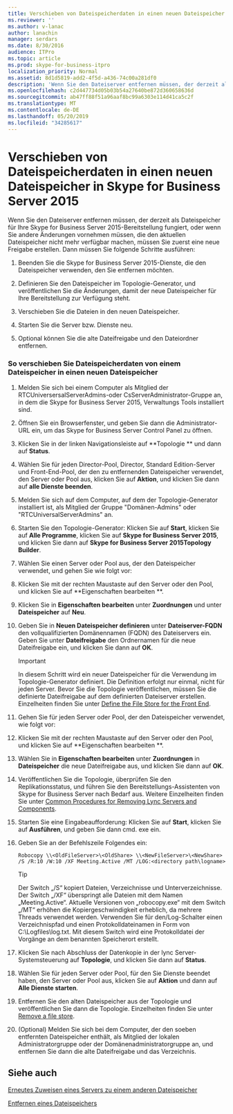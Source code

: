 ```yaml
---
title: Verschieben von Dateispeicherdaten in einen neuen Dateispeicher in Skype for Business Server 2015
ms.reviewer: ''
ms.author: v-lanac
author: lanachin
manager: serdars
ms.date: 8/30/2016
audience: ITPro
ms.topic: article
ms.prod: skype-for-business-itpro
localization_priority: Normal
ms.assetid: 8d1d5819-add2-4f5d-a436-74c00a281df0
description: 'Wenn Sie den Dateiserver entfernen müssen, der derzeit als Dateispeicher für Ihre Skype for Business Server 2015-Bereitstellung fungiert, oder wenn Sie andere Änderungen vornehmen müssen, die den aktuellen Dateispeicher nicht mehr verfügbar machen, müssen Sie zuerst eine neue Freigabe erstellen. Dann müssen Sie folgende Schritte ausführen:'
ms.openlocfilehash: c2d447734d05b03b54a27640be872d360658636d
ms.sourcegitcommit: ab47ff88f51a96aaf8bc99a6303e114d41ca5c2f
ms.translationtype: MT
ms.contentlocale: de-DE
ms.lasthandoff: 05/20/2019
ms.locfileid: "34285617"
---
```

# <a name="move-file-store-data-to-a-new-file-store-in-skype-for-business-server-2015"></a>Verschieben von Dateispeicherdaten in einen neuen Dateispeicher in Skype for Business Server 2015

Wenn Sie den Dateiserver entfernen müssen, der derzeit als Dateispeicher für Ihre Skype for Business Server 2015-Bereitstellung fungiert, oder wenn Sie andere Änderungen vornehmen müssen, die den aktuellen Dateispeicher nicht mehr verfügbar machen, müssen Sie zuerst eine neue Freigabe erstellen. Dann müssen Sie folgende Schritte ausführen:

1. Beenden Sie die Skype for Business Server 2015-Dienste, die den Dateispeicher verwenden, den Sie entfernen möchten.

2. Definieren Sie den Dateispeicher im Topologie-Generator, und veröffentlichen Sie die Änderungen, damit der neue Dateispeicher für Ihre Bereitstellung zur Verfügung steht.

3. Verschieben Sie die Dateien in den neuen Dateispeicher.

4. Starten Sie die Server bzw. Dienste neu.

5. Optional können Sie die alte Dateifreigabe und den Dateiordner entfernen.

### <a name="to-move-file-store-data-from-one-file-store-to-a-new-file-store"></a>So verschieben Sie Dateispeicherdaten von einem Dateispeicher in einen neuen Dateispeicher

1. Melden Sie sich bei einem Computer als Mitglied der RTCUniversersalServerAdmins-oder CsServerAdministrator-Gruppe an, in dem die Skype for Business Server 2015, Verwaltungs Tools installiert sind.

2. Öffnen Sie ein Browserfenster, und geben Sie dann die Administrator-URL ein, um das Skype for Business Server Control Panel zu öffnen.

3. Klicken Sie in der linken Navigationsleiste auf **Topologie ** und dann auf **Status**. 

4. Wählen Sie für jeden Director-Pool, Director, Standard Edition-Server und Front-End-Pool, der den zu entfernenden Dateispeicher verwendet, den Server oder Pool aus, klicken Sie auf **Aktion**, und klicken Sie dann auf **alle Dienste beenden**.

5. Melden Sie sich auf dem Computer, auf dem der Topologie-Generator installiert ist, als Mitglied der Gruppe "Domänen-Admins" oder "RTCUniversalServerAdmins" an.

6. Starten Sie den Topologie-Generator: Klicken Sie auf **Start**, klicken Sie auf **Alle Programme**, klicken Sie auf **Skype for Business Server 2015**, und klicken Sie dann auf **Skype for Business Server 2015Topology Builder**.

7. Wählen Sie einen Server oder Pool aus, der den Dateispeicher verwendet, und gehen Sie wie folgt vor:

8. Klicken Sie mit der rechten Maustaste auf den Server oder den Pool, und klicken Sie auf **Eigenschaften bearbeiten **. 

9. Klicken Sie in **Eigenschaften bearbeiten** unter **Zuordnungen** und unter **Dateispeicher** auf **Neu**.

10. Geben Sie in **Neuen Dateispeicher definieren** unter **Dateiserver-FQDN** den vollqualifizierten Domänennamen (FQDN) des Dateiservers ein. Geben Sie unter **Dateifreigabe** den Ordnernamen für die neue Dateifreigabe ein, und klicken Sie dann auf **OK**.

     > [!IMPORTANT]
     > In diesem Schritt wird ein neuer Dateispeicher für die Verwendung im Topologie-Generator definiert. Die Definition erfolgt nur einmal, nicht für jeden Server. Bevor Sie die Topologie veröffentlichen, müssen Sie die definierte Dateifreigabe auf dem definierten Dateiserver erstellen. Einzelheiten finden Sie unter [Define the File Store for the Front End](https://technet.microsoft.com/library/90994400-c4e5-4509-af41-121ac716fbca.aspx).

11. Gehen Sie für jeden Server oder Pool, der den Dateispeicher verwendet, wie folgt vor:

12. Klicken Sie mit der rechten Maustaste auf den Server oder den Pool, und klicken Sie auf **Eigenschaften bearbeiten **.

13. Wählen Sie in **Eigenschaften bearbeiten** unter **Zuordnungen** in **Dateispeicher** die neue Dateifreigabe aus, und klicken Sie dann auf **OK**.

14. Veröffentlichen Sie die Topologie, überprüfen Sie den Replikationsstatus, und führen Sie den Bereitstellungs-Assistenten von Skype for Business Server nach Bedarf aus. Weitere Einzelheiten finden Sie unter [Common Procedures for Removing Lync Servers and Components](https://technet.microsoft.com/library/5438ce1e-57fa-4031-8bdb-3af6581d901b.aspx).

15. Starten Sie eine Eingabeaufforderung: Klicken Sie auf **Start**, klicken Sie auf **Ausführen**, und geben Sie dann cmd. exe ein.

16. Geben Sie an der Befehlszeile Folgendes ein:

    ```
    Robocopy \\<OldFileServer>\<OldShare> \\<NewFileServer>\<NewShare> /S /R:10 /W:10 /XF Meeting.Active /MT /LOG:<directory path\logname>
    ```

    > [!TIP]
    > Der Switch „/S“ kopiert Dateien, Verzeichnisse und Unterverzeichnisse. Der Switch „/XF“ überspringt alle Dateien mit dem Namen „Meeting.Active“. Aktuelle Versionen von „robocopy.exe“ mit dem Switch „/MT“ erhöhen die Kopiergeschwindigkeit erheblich, da mehrere Threads verwendet werden. Verwenden Sie für den/Log-Schalter einen Verzeichnispfad und einen Protokolldateinamen in Form von C:\Logfiles\log.txt. Mit diesem Switch wird eine Protokolldatei der Vorgänge an dem benannten Speicherort erstellt.

17. Klicken Sie nach Abschluss der Datenkopie in der lync Server-Systemsteuerung auf **Topologie**, und klicken Sie dann auf **Status**.

18. Wählen Sie für jeden Server oder Pool, für den Sie Dienste beendet haben, den Server oder Pool aus, klicken Sie auf **Aktion** und dann auf **Alle Dienste starten**.         

19. Entfernen Sie den alten Dateispeicher aus der Topologie und veröffentlichen Sie dann die Topologie. Einzelheiten finden Sie unter [Remove a file store](https://technet.microsoft.com/library/1ba7eb15-5c87-4357-b4d8-f59409ac7f71.aspx).

20. (Optional) Melden Sie sich bei dem Computer, der den soeben entfernten Dateispeicher enthält, als Mitglied der lokalen Administratorgruppe oder der Domänenadministratorgruppe an, und entfernen Sie dann die alte Dateifreigabe und das Verzeichnis.

## <a name="see-also"></a>Siehe auch

[Erneutes Zuweisen eines Servers zu einem anderen Dateispeicher](https://technet.microsoft.com/library/18509cce-a4d2-4537-a822-f99de6d7598e.aspx)

[Entfernen eines Dateispeichers](https://technet.microsoft.com/library/1ba7eb15-5c87-4357-b4d8-f59409ac7f71.aspx)
